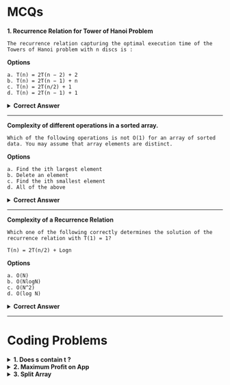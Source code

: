 # MCQs

**1. Recurrence Relation for Tower of Hanoi Problem**

    The recurrence relation capturing the optimal execution time of the Towers of Hanoi problem with n discs is :

**Options**

    a. T(n) = 2T(n − 2) + 2
    b. T(n) = 2T(n − 1) + n
    c. T(n) = 2T(n/2) + 1
    d. T(n) = 2T(n − 1) + 1

<details> <summary><strong>Correct Answer</strong></summary>

    d. T(n) = 2T(n − 1) + 1
    Move the n-1 disc-heap to auxilary, move the heaviest disc to the destination. Then move the n-1 disc-heap to the destination.
    T(n-1) + 1 + T(n-1) = 2T(n-1) + 1

</details>

---

**Complexity of different operations in a sorted array.**

    Which of the following operations is not O(1) for an array of sorted data. You may assume that array elements are distinct.

**Options**

    a. Find the ith largest element
    b. Delete an element
    c. Find the ith smallest element
    d. All of the above

<details> <summary><strong>Correct Answer</strong></summary>

    b. Delete an element
    Catch all ops here are O(1) except delete because all elements are "distinct".

</details>

---

**Complexity of a Recurrence Relation**

    Which one of the following correctly determines the solution of the recurrence relation with T(1) = 1?

    T(n) = 2T(n/2) + Logn

**Options**

    a. O(N)
    b. O(NlogN)
    c. O(N^2)
    d. O(log N)

<details> <summary><strong>Correct Answer</strong></summary>

    a. O(N)
    Make a recursion tree, add all values up

</details>

---

# Coding Problems

<details> <summary><strong> 1. Does s contain t ? </strong></summary>

# 1. Does s contain t ?

    Given two string s and t, write a function to check if s contains all characters of t (in the same order as they are in string t).

    Return true or false.

    Do it recursively.

    E.g. : s = “abchjsgsuohhdhyrikkknddg” contains all characters of t=”coding” in the same order. So function will return true.

**Input Format**

    Line 1 : String s
    Line 2 : String t

**Output Format**

    true or false

**Sample Input 1**

    abchjsgsuohhdhyrikkknddg
    coding

**Sample Output 1**

    1

**Sample Input 2**

    abcde
    aeb

**Sample Output 2**

    false

<details> <summary><strong>Code</strong></summary>

    bool checksequenece(char t[] , char*s)
    {
        if(*s==0)
            return true; // i.e all found or nothing to (or left to) search

        while(*t!=0 && *t!=*s)
            t++;
        if(*t==0)
            return false; // search space ends but not found
        return checksequenece(t+1, s+1);
    }

    // Time Complexity: O(n)
    // Space Complexity: O(n)

</details>

---

</details>

<details> <summary><strong> 2. Maximum Profit on App </strong></summary>

# 2. Maximum Profit on App

    You have made a smartphone app and want to set its price such that the profit earned is maximised. There are certain buyers who will buy your app only if their budget is greater than or equal to your price.

    You will be provided with a list of size N having budgets of buyers and you need to return the maximum profit that you can earn.

    Lets say you decide that price of your app is Rs. x and there are N number of buyers. So maximum profit you can earn is :

        m * x

    where m is total number of buyers whose budget is greater than or equal to x.

**Input Format**

    Line 1 : N (No. of buyers)
    Line 2 : Budget of buyers (separated by space)

**Output Format**

    Maximum profit

**Constraints**

    1 <= N <= 10^6

**Sample Input 1**

    4
    30 20 53 14

**Sample Output 1**

    60

**Sample Output 1 Explanation**

    Price of your app should be Rs. 20 or Rs. 30. For both prices, you can get the profit Rs. 60.

**Sample Input 2**

    5
    34 78 90 15 67

**Sample Output 2**

    201

**Sample Output 2 Explanation**

    Price of your app should be Rs. 67. You can get the profit Rs. 201 (i.e. 3 * 67).

<details> <summary><strong>Code</strong></summary>

    #include<algorithm>
    int maximumProfit(int budget[], int n)
    {
        std::sort(budget, budget+n);

        int prev_profit = 0;
        int price = 0;
        int buyers = 0;

        int i = 0;

        while(i<n)
        {
            if(prev_profit < budget[i]*(n-i))
            {
                prev_profit = budget[i]*(n-i);
                price = budget[i];
                buyers = n-i;
            }

            while(i<=n-2 && budget[i]==budget[i+1]) // i<n-1 only for out of bounds check
                i++;

            i++; // on the different one
        }

        return price*buyers;
    }

    // T.C = O(nlogn)
    // S.C = O(n)

</details>

---

</details>

<details> <summary><strong> 3. Split Array </strong></summary>

# 3. Split Array

    Given an integer array A of size N, check if the input array can be splitted in two parts such that -

        - Sum of both parts is equal
        - All elements in the input, which are divisible by 5 should be in same group.
        - All elements in the input, which are divisible by 3 (but not divisible by 5) should be in other group.
        - Elements which are neither divisible by 5 nor by 3, can be put in any group.

    Groups can be made with any set of elements, i.e. elements need not to be continuous. And you need to consider each and every element of input array in some group.

    Return true, if array can be split according to the above rules, else return false.

    Note : You will get marks only if all the test cases are passed.

**Input Format**

    Line 1 : Integer N (size of array)

    Line 2 : Array A elements (separated by space)

**Output Format**

    true or false

**Constraints**

    1 <= N <= 50

**Sample Input 1**

    2
    1 2

**Sample Output 1**

    false

**Sample Input 2**

    3
    1 4 3

**Sample Output 2**

    true

<details> <summary><strong>Code</strong></summary>

    bool splitArray(int *input, int size)
    {
        /* Don't write main().
         * Don't read input, it is passed as function argument.
         * Return output and don't print it.
         * Taking input and printing output is handled automatically.
         */

    }

</details>

---

</details>
